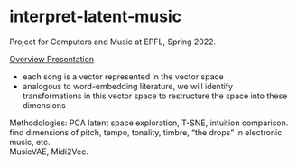 # interpret-latent-music
Project for Computers and Music at EPFL, Spring 2022.

[Overview Presentation](https://docs.google.com/presentation/d/14C4IJDRSswYZF9_xA9hZGqht-zm_1Iw3Fto9kAC9XLg/edit)

- each song is a vector represented in the vector space
- analogous to word-embedding literature, we will identify transformations in this vector space to restructure the space into these dimensions

Methodologies: 
PCA latent space exploration, T-SNE, intuition comparison.  
find dimensions of pitch, tempo, tonality, timbre, “the drops” in electronic music, etc.  
MusicVAE, Midi2Vec. 

